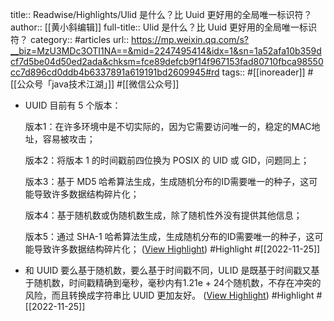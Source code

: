 title:: Readwise/Highlights/Ulid 是什么？比 Uuid 更好用的全局唯一标识符？
author:: [[黄小斜编辑]]
full-title:: Ulid 是什么？比 Uuid 更好用的全局唯一标识符？
category:: #articles
url:: https://mp.weixin.qq.com/s?__biz=MzU3MDc3OTI1NA==&mid=2247495414&idx=1&sn=1a52afa10b359dcf7d5be04d50ed2ada&chksm=fce89defcb9f14f967153fad80710fbca98550cc7d896cd0ddb4b6337891a619191bd2609945#rd
tags:: #[[inoreader]] #[[公众号「java技术江湖」]] #[[微信公众号]]
- UUID 目前有 5 个版本：
  
  版本1：在许多环境中是不切实际的，因为它需要访问唯一的，稳定的MAC地址，容易被攻击；
  
  版本2：将版本 1 的时间戳前四位换为 POSIX 的 UID 或 GID，问题同上；
  
  版本3：基于 MD5 哈希算法生成，生成随机分布的ID需要唯一的种子，这可能导致许多数据结构碎片化；
  
  版本4：基于随机数或伪随机数生成，除了随机性外没有提供其他信息；
  
  版本5：通过 SHA-1 哈希算法生成，生成随机分布的ID需要唯一的种子，这可能导致许多数据结构碎片化； ([View Highlight](https://read.readwise.io/read/01gjp5y34dncn3py8a24pp12yx)) #Highlight #[[2022-11-25]]
- 和 UUID 要么基于随机数，要么基于时间戳不同，ULID 是既基于时间戳又基于随机数，时间戳精确到毫秒，毫秒内有1.21e + 24个随机数，不存在冲突的风险，而且转换成字符串比 UUID 更加友好。 ([View Highlight](https://read.readwise.io/read/01gjp5ytpx64j9p7yhkykdz6zp)) #Highlight #[[2022-11-25]]